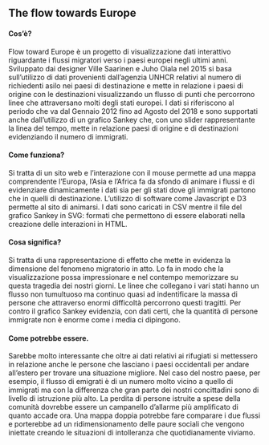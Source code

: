 ## The flow towards Europe

#### Cos’è?  
Flow toward Europe è un progetto di visualizzazione dati interattivo riguardante i flussi migratori verso i paesi europei negli ultimi anni.
Sviluppato dai designer Ville Saarinen e Juho Oiala nel 2015 si basa sull’utilizzo di dati provenienti dall’agenzia UNHCR relativi al numero di richiedenti asilo nei paesi di destinazione e mette in relazione i paesi di origine con le destinazioni visualizzando un flusso di punti che percorrono linee che attraversano molti degli stati europei. 
I dati si riferiscono al periodo che va dal Gennaio 2012 fino ad Agosto del 2018 e sono supportati anche dall’utilizzo di un grafico Sankey che, con uno slider rappresentante la linea del tempo, mette in relazione paesi di origine e di destinazioni evidenziando il numero di immigrati.

#### Come funziona?
Si tratta di un sito web e l’interazione con il mouse permette ad una mappa comprendente l’Europa, l’Asia e l’Africa fa da sfondo di animare i flussi e di evidenziare dinamicamente i dati sia per gli stati dove gli immigrati partono che in quelli di destinazione.
L’utilizzo di software come Javascript e D3 permette al sito di animarsi.
I dati sono caricati in CSV mentre il file del grafico Sankey in SVG: formati che permettono di essere elaborati nella creazione delle interazioni in HTML.

#### Cosa significa?
Si tratta di una rappresentazione di effetto che mette in evidenza la dimensione del fenomeno migratorio in atto.
Lo fa in modo che la visualizzazione possa impressionare e nel contempo memorizzare su questa tragedia dei nostri giorni.
Le linee che collegano i vari stati hanno un flusso non tumultuoso ma continuo quasi ad indentificare la massa di persone che attraverso enormi difficoltà percorrono questi tragitti.
Per contro il grafico Sankey evidenzia, con dati certi, che la quantità di persone immigrate non è enorme come i media ci dipingono.

#### Come potrebbe essere.
Sarebbe molto interessante che oltre ai dati relativi ai rifugiati si mettessero in relazione anche le persone che lasciano i paesi occidentali per andare all’estero per trovare una situazione migliore.
Nel caso del nostro paese, per esempio, il flusso di emigrati è di un numero molto vicino a quello di immigrati ma con la differenza che gran parte dei nostri concittadini sono di livello di istruzione più alto.
La perdita di persone istruite a spese della comunità dovrebbe essere un campanello d’allarme più amplificato di quanto accade ora.
Una mappa doppia potrebbe fare comparare i due flussi e porterebbe ad un ridimensionamento delle paure sociali che vengono iniettate creando le situazioni di intolleranza che quotidianamente viviamo.
